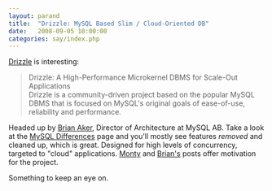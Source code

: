 ```yaml
---
layout: parand
title:  "Drizzle: MySQL Based Slim / Cloud-Oriented DB"
date:   2008-09-05 10:00:00
categories: say/index.php
---
```

[Drizzle](http://drizzle.wikia.com/wiki/Drizzle_Wiki) is interesting:

> Drizzle: A High-Performance Microkernel DBMS for Scale-Out Applications  
Drizzle is a community-driven project based on the popular MySQL DBMS that is focused on MySQL's original goals of ease-of-use, reliability and performance.

Headed up by [Brian Aker](http://en.wikipedia.org/wiki/Brian_Aker), Director of Architecture at MySQL AB. Take a look at the [MySQL Differences](http://drizzle.wikia.com/wiki/MySQL_Differences) page and you'll mostly see features _removed_ and cleaned up, which is great. Designed for high levels of concurrency, targeted to "cloud" applications. [Monty](http://monty-says.blogspot.com/2008/07/what-if.html) and [Brian's](http://krow.livejournal.com/602409.html) posts offer motivation for the project.

Something to keep an eye on.
